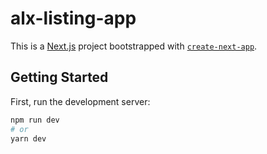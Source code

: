 # alx-listing-app

This is a [Next.js](https://nextjs.org/) project bootstrapped with [`create-next-app`](https://nextjs.org/docs/api-reference/create-next-app).

## Getting Started

First, run the development server:

```bash
npm run dev
# or
yarn dev
